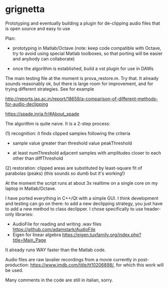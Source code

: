 # grignetta
Prototyping and eventually building a plugin for de-clipping audio files that is open source and easy to use

Plan:
- prototyping in Matlab/Octave 
  (note: keep code compatible with Octave, try to avoid using special Matlab toolboxes, so that porting will be easier
   and anybody can collaborate)

- once the algorithm is established, build a vst plugin for use in DAWs


The main testing file at the moment is prova_restore.m. Try that. It already sounds reasonably ok, but there is large room for improvement, and for trying different strategies. See for example

http://reports.ias.ac.in/report/18659/a-comparison-of-different-methods-for-audio-declipping

https://spade.inria.fr/#About_spade

The algorithm is quite naive. It is a 2-step process:

(1) recognition: it finds clipped samples following the criteria

   - sample value greater than threshold value peakThreshold
  
   - at least numThreshold adjacent samples with amplitudes closer to each other than diffThreshold
  
(2) restoration: clipped areas are substituted by least-square fit of parabolas (peaks) (this sounds so dumb but it's working!)

At the moment the script runs at about 3x realtime on a single core on my laptop in Matlab/Octave.

I have ported everything in C++/Qt with a simple GUI. I think development and testing can go on there: to add a new declipping strategy, you just have to add a new method to class declipper. 
I chose specifically to use header-only libraries:
- AudioFile for reading and writing .wav files https://github.com/adamstark/AudioFile
- Eigen for linear algebra https://eigen.tuxfamily.org/index.php?title=Main_Page

It already runs WAY faster than the Matlab code.





Audio files are raw lavalier recordings from a movie currently in post-production: https://www.imdb.com/title/tt10206898/, for which this work will be used.

Many comments in the code are still in italian, sorry.
